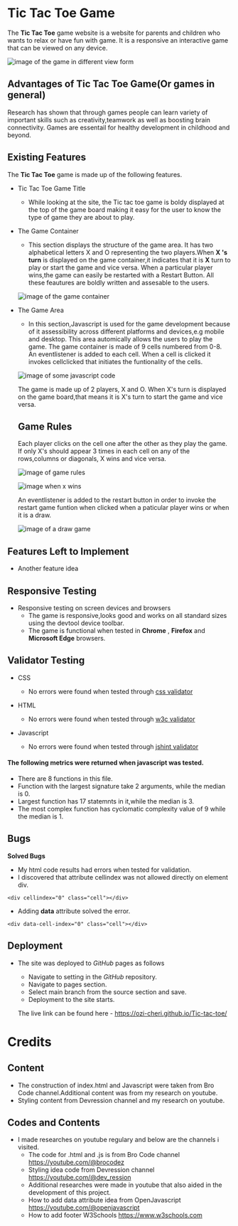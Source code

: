 # Tic Tac Toe Game
The **Tic Tac Toe** game website is a website for parents and children who wants to relax or have fun with game. It is a responsive  an interactive game that can be viewed on any device.

![image of the game in different view form](assets/images/screenshot7.png)

## Advantages of Tic Tac Toe Game(Or games in general)

Research has shown that through games people can learn variety of important skills such as creativity,teamwork as well as boosting brain connectivity. Games are essentail for healthy development in childhood and beyond.
## Existing Features
The **Tic Tac Toe** game is made up of the following features.

* Tic Tac Toe Game Title
  * While looking at the site, the Tic tac toe  game is boldy displayed at the top of the game board making it easy for the user to know the type of game they are about to play.

* The Game Container
  * This section displays the structure of the game area. It has two alphabetical letters X and O representing the two players.When  **X 's turn** is displayed on the game container,it indicates that it is **X** turn to play or start the game and vice versa. When a particular player wins,the game can easily be restarted with a Restart Button. All these feautures are boldly written and assesable to the users.
  
  ![image of the game container](assets/images/screenshot8.png)

* The Game Area
  * In this section,Javascript is used for the game development because of it assessibility across different platforms and devices,e.g mobile and desktop. This area automically allows the users to play the game. The game container is made of 9 cells numbered from 0-8. An eventlistener is added to each cell. When a cell is clicked it invokes cellclicked that initiates the funtionality of the cells.
  
  ![image of some javascript code](assets/images/screenshot3.png) 
  
  The game is made up of 2 players, X and O. When X's turn is displayed on the game board,that means it is X's turn to start the game and vice versa.
  ## Game Rules
  Each player clicks on the cell one after the other as they play the game. If only X's should appear 3 times in each cell on any of the rows,columns or diagonals, X wins and vice versa.

  ![image of game rules](assets/images/screenshot9.png)
  
  
  ![image when x wins](assets/images/screenshot6.png) 
  
  
  An eventlistener is added to the restart button in order to invoke the restart game funtion when clicked when a paticular player wins or when it is a draw.
  
  ![image of a draw game](assets/images/screenshot1.png)
  
## Features Left to Implement

* Another feature idea

## Responsive Testing

* Responsive testing on screen devices and browsers
  * The game is responsive,looks good and works on all standard sizes using the devtool device toolbar.
  * The game is functional when tested in **Chrome** , **Firefox** and **Microsoft Edge** browsers.

## Validator Testing 

* CSS
  * No errors were found when tested through [css validator](https://jigsaw.w3.org) 

* HTML
  * No errors were found when tested through [w3c validator](https://validator.w3.org) 

* Javascript
  * No errors were found when tested through [jshint validator](https://jshint.com)
#### The following metrics were returned when javascript was tested.
   * There are 8 functions in this file.
   * Function with the largest signature take 2 arguments, while the median is 0.
   * Largest function has 17 statemnts in it,while the median is 3.
   * The most complex function has cyclomatic complexity value of 9 while the median is 1.

## Bugs 
**Solved Bugs** 
* My html code results had errors when tested for validation.
* I discovered that attribute cellindex was not allowed directly on element div.
```
<div cellindex="0" class="cell"></div>
```
* Adding **data** attribute solved the error.
```
<div data-cell-index="0" class="cell"></div>
```



## Deployment
* The site was deployed to *GitHub* pages as follows
  * Navigate to setting in the *GitHub* repository.
  * Navigate to pages section.
  * Select main branch from the source section and save.
  * Deployment to the site starts.

  The live link can be found here - <https://ozi-cheri.github.io/Tic-tac-toe/>

# Credits 

## Content 
   * The construction of index.html and Javascript were taken from Bro Code channel.Additional content was from my research on youtube.
  * Styling content from Devression channel and my research on youtube.
## Codes and Contents 
* I made researches on youtube regulary and below are the channels i visited.
  * The code for .html and .js is from Bro Code channel <https://youtube.com/@brocodez>
  * Styling idea code from Devression channel <https://youtube.com/@dev_ression>
  * Additional researches were made in youtube that also aided in the development of this project.
  * How to add data attribute idea from OpenJavascript <https://youtube.com/@openjavascript>
  * How to add footer W3Schools <https://www.w3schools.com>


  
